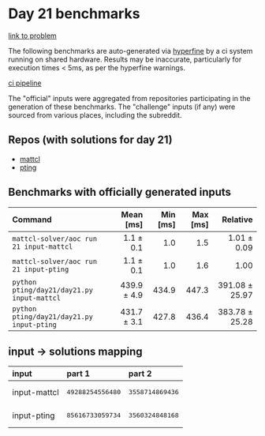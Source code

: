 # Day 21 benchmarks

[link to problem](http://adventofcode.com/2022/day/21)

The following benchmarks are auto-generated via [hyperfine](https://github.com/sharkdp/hyperfine) by a ci system running on shared hardware. Results may be inaccurate, particularly for execution times < 5ms, as per the hyperfine warnings.

[ci pipeline](http://ci.papercode.net:8080/teams/aoc2022/pipelines/aoc-compare-2022)

The "official" inputs were aggregated from repositories participating in the generation of these benchmarks. The "challenge" inputs (if any) were sourced from various places, including the subreddit.

## Repos (with solutions for day 21)


- [mattcl](https://github.com/mattcl/aoc2022)
- [pting](https://github.com/pting/aoc2022)

## Benchmarks with officially generated inputs
| Command | Mean [ms] | Min [ms] | Max [ms] | Relative |
|:---|---:|---:|---:|---:|
| `mattcl-solver/aoc run 21 input-mattcl` | 1.1 ± 0.1 | 1.0 | 1.5 | 1.01 ± 0.09 |
| `mattcl-solver/aoc run 21 input-pting` | 1.1 ± 0.1 | 1.0 | 1.6 | 1.00 |
| `python pting/day21/day21.py input-mattcl` | 439.9 ± 4.9 | 434.9 | 447.3 | 391.08 ± 25.97 |
| `python pting/day21/day21.py input-pting` | 431.7 ± 3.1 | 427.8 | 436.4 | 383.78 ± 25.28 |

## input -> solutions mapping
|input|part 1|part 2|
|:---|:---|:---|
|input-mattcl|<pre>49288254556480</pre>|<pre>3558714869436</pre>|
|input-pting|<pre>85616733059734</pre>|<pre>3560324848168</pre>|
